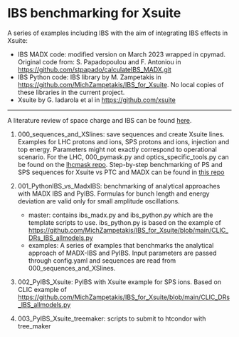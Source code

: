# IBS benchmarking for Xsuite

A series of examples including IBS with the aim of integrating IBS effects in Xsuite:

- IBS MADX code: modified version on March 2023 wrapped in cpymad. Original code from: S. Papadopoulou and F. Antoniou in https://github.com/stpapado/calculateIBS_MADX.git
- IBS Python code: IBS library by M. Zampetakis in https://github.com/MichZampetakis/IBS_for_Xsuite. No local copies of these libraries in the current project.
- Xsuite by G. Iadarola et al in https://github.com/xsuite

----------------------

A literature review of space charge and IBS can be found [here](https://www.overleaf.com/read/nmsnvjvnwfht).

1. 000_sequences_and_XSlines: save sequences and create Xsuite lines. Examples for LHC protons and ions, SPS protons and ions, injection and top energy. Parameters might not exactly correspond to operational scenario. For the LHC, 000_pymask.py and optics_specific_tools.py can be found on the [lhcmask repo](https://github.com/lhcopt/lhcmask/tree/master/python_examples). Step-by-step benchmarking of PS and SPS sequences for Xsuite vs PTC and MADX can be found in [this repo](https://gitlab.cern.ch/elwaagaa/xsuite-sps-ps-sequence-benchmarker) 

2. 001_PythonIBS_vs_MadxIBS: benchmarking of analytical approaches with MADX IBS and PyIBS. Formulas for bunch length and energy deviation are valid only for small amplitude oscillations.
    - master: contains ibs_madx.py and ibs_python.py which are the template scripts to use. ibs_python.py is based on the example of https://github.com/MichZampetakis/IBS_for_Xsuite/blob/main/CLIC_DRs_IBS_allmodels.py
    - examples: A series of examples that benchmarks the analytical approach of MADX-IBS and PyIBS. Input parameters are passed through config.yaml and sequences are read from 000_sequences_and_XSlines.

3. 002_PyIBS_Xsuite: PyIBS with Xsuite example for SPS ions. Based on CLIC example of https://github.com/MichZampetakis/IBS_for_Xsuite/blob/main/CLIC_DRs_IBS_allmodels.py

4. 003_PyIBS_Xsuite_treemaker: scripts to submit to htcondor with tree_maker
